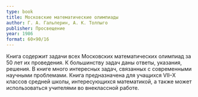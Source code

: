 ```yaml
---
type: book
title: Московские математические олимпиады
author: Г. А. Гальперин, А. К. Толпыго
publisher: Просвещение
year: 1986
format: 60×90/16
---
```


Книга содержит задачи всех Московских математических олимпиад за 50 лет их проведения. К большинству задач даны ответы, указания, решения. В книге много интересных задач, связанных с современными научными проблемами. Книга предназначена для учащихся VII–X классов средней школы, интересующихся математикой, а также может использоваться учителями во внеклассной работе.

